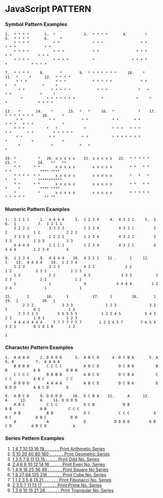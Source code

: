 # JavaScript PATTERN

### Symbol Pattern Examples
    1.  * * * *       2.  *             3.  * * * *       4.        *       5.  * * * *       6.     *
        * * * *           * *               * * *                 * *             * * *             * *
        * * * *           * * *             * *                 * * *               * *            * * *
        * * * *           * * * *           *                 * * * *                 *           * * * *

    7.  * * * *     8.       *        9.  * * * * * * *     10.    *       11.  *     *      12.  * * * *
         * * *             * * *            * * * * *             * *            *   *            *     *
          * *            * * * * *            * * *              *   *            * *             *     *  
           *           * * * * * * *            *               *     *            *              * * * *

    13.   *       14.    *       15.  *   *     16.  *           *    17.  * * * * * * *    18.      *  
         * *            * *            * *           * *       * *         * * *   * * *             *
        * * *          *   *            *            * * *   * * *         * *       * *         * * * * *
         * *            * *            * *           * * * * * * *         *           *             *
          *              *            *   *                                                          *
          
    19. *          *   20. o x x x x    21. x x x x x   22.  * * * * *     23. *          24.   **   **
        * *      * *       x o x x x        x x x x x        * *   * *         * *             **** **** 
        * * * *  * *       x x o x x        x x o x x        *   *   *         *   *          ***********
        * *      * *       x x x o x        x x x x x        * *   * *         *     *         **** ****
        *          *       x x x x o        x x x x x        * * * * *         * * * * *         ** **

          
### Numeric Pattern Examples
    1.  1 1 1 1     2.  4 4 4 4     3.  1 2 3 4     4.  4 3 2 1     5.  1          6.  1          7.  1 1 1 1
        2 2 2 2         3 3 3 3         1 2 3 4         4 3 2 1         2 2            1 2            2 2 2 
        3 3 3 3         2 2 2 2         1 2 3 4         4 3 2 1         3 3 3          1 2 3          3 3
        4 4 4 4         1 1 1 1         1 2 3 4         4 3 2 1         4 4 4 4        1 2 3 4        4
    
    8.  1 2 3 4     9.  4 4 4 4    10.  4 3 2 1    11 .      1     12.       1    13.  4 4 4 4    14.  1 2 3 4
        1 2 3           3 3 3           4 3 2              2 2             1 2           3 3 3           1 2 3
        1 2             2 2             4 3              3 3 3           1 2 3             2 2             1 2
        1               1               4              4 4 4 4         1 2 3 4               1               1

    15.       1        16.      1           17.     1         18.       1         19.  1           20.  1
            2 2 2             3 3 3               1 2 3               3 2 1            0 1             1 2
          3 3 3 3 3         5 5 5 5 5           1 2 3 4 5           5 4 3 2 1          1 0 1          1 2 3 
        4 4 4 4 4 4 4     7 7 7 7 7 7 7        1 2 3 4 5 7        7 6 5 4 3 2 1        0 1 0 1 0       1 2
                                                                                                        1

### Character Pattern Examples
    1.  A A A A     2. D D D D      3.  A B C D      4. D C B A       5. A           6. A          7.  A A A A
        B B B B        C C C C          A B C D         D C B A          B B            A B            B B B
        C C C C        B B B B          A B C D         D C B A          C C C          A B C          C C
        D D D D        A A A A          A B C D         D C B A          D D D D        A B C D        D

    8.  A B C D     9. D D D D     10.  D C B A    11.      A      12.      A      13.      A     14. D D D D
        A B C          C C C            D C B             B B             A B             A B          C C C
        A B            B B              D C             C C C           A B C           A B C           B B
        A              A                D             D D D D         A B C D         A B C D            A

### Series Pattern Examples
   1.  [1 4 7 10 13 16 19 . . . . . . Print Arithmetic Series](examples/arithmetic-series.md)
   2.  [5 10 20 40 80 160 . . . . . . Print Geometric Series](examples/geometric-series.md)
   3.  [1 3 5 7 9 11 13 15 . . . . .  Print Odd No. Series](examples/odd-series.md)
   4.  [2 4 6 8 10 12 14 16 . . . . . Print Even No. Series](examples/even-series.md)
   5.  [1 4 9 16 25 36 49 . . . . . . Print Square No Series](examples/square-series.md)
   6.  [1 8 27 64 125 216 . . . . . . Print Cube No. Series](examples/cube-series.md)
   7.  [1 1 2 3 5 8 13 21 . . . . . . Print Fibonacci No. Series](examples/fibonacci-series.md)
   8.  [2 3 5 7 11 13 17 . . . . . .  Print Prime No. Series](examples/prime-series.md)
   9.  [1 3 6 10 15 21 28 . . . . . . Print Triangular No. Series](examples/triangular-series.md)

